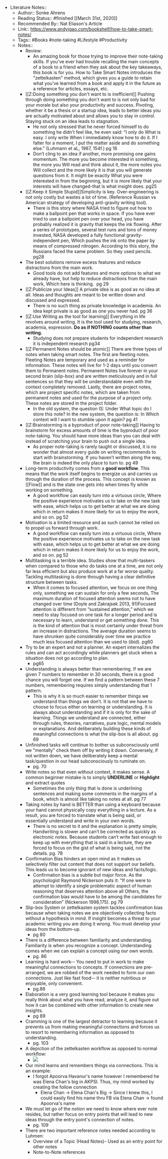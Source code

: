 - Literature Notes::
    - Author:: Sonke Ahrens
    - Reading Status:: #finished [[March 31st, 2020]]
    - Recommended By:: Nat Eliason's Article
    - Link:: https://www.andyjgao.com/bookshelf/how-to-take-smart-notes/
    - Tags:: #Books #note-taking #Lifestyle #Productivity
    - Notes::
        - Review:
            - An amazing book for those trying to improve their note-taking skills. If you've ever had trouble recalling the main concepts of a book to a friend when they ask about the key takeaways, this book is for you. How to Take Smart Notes introduces the "zettelkasten" method, which gives you a guide to retain what you've learned from a book and apply it in the future as a reference for articles, essays, etc. 
        - [[Z:Doing something you don't want to is inefficient]] Pushing through doing something you don't want to is not only bad for your morale but also your productivity and success. Pivoting, whether it be a thesis or a startup idea, leads to better ideas you are actually motivated about and allows you to stay in control. Staying stuck on an idea leads to stagnation.
            - He not only stressed that he never forced himself to do something he didn’t feel like, he even said: “I only do What is easy. I only write When I immediately know how to do it. If I falter for a moment, I put the matter aside and do something else.” (Luhmann et aL, 1987, 154f.) pg 16
            - Don’t cling to an idea if another, more promising one gains momentum. The more you become interested in something, the more you Will read and think about it, the more notes you Will collect and the more likely it is that you will generate questions from it. It might be exactly What you were interested in from the beginning, but it is more likely that your interests will have changed-that is what insight does. pg25
        - [[Z:Keep it Simple Stupid]]Simplicity is key. Over-engineering is not only costly but wastes a lot of time. (Reference Russian vs American strategy of developing anti-gravity writing tool).
            - There is this story where NASA tried to figure out how to make a ballpoint pen that works in space. If you have ever tried to use a ballpoint pen over your head, you have probably realized it is gravity that keeps the ink flowing. After a series of prototypes, several test runs and tons of money invested, NASA developed a fully functional gravity-independent pen, Which pushes the ink onto the paper by means of compressed nitrogen. According to this story, the Russians faced the same problem. So they used pencils. pg28
        - The best solutions remove excess features and reduce distractions from the main work.
            - Good tools do not add features and more options to what we already have, but help to reduce distractions from the main work, Which here is thinking.  pg 29
        - [[Z:Publicize your Ideas]] A private idea is as good as no idea at all. Ideas and thoughts are meant to be written down and discussed and expressed. 
            - There is no such thing as private knowledge in academia. An idea kept private is as good as one you never had. pg 36 
        - [[Z:Use Writing as the tool for learning]] Everything in life revolves around writing. It is the tool used for studying, research, academia, expression. **Do as if NOTHING counts other than writing.**
            - Studying does not prepare students for independent research it is independent research pg34
        - [[Z:Permanent Notes should be atomic]] There are three types of notes when taking smart notes. The first are fleeting notes. Fleeting Notes are temporary and used as a reminder for information. These notes will live for 1-2 days until you convert them to Permanent notes. Permanent Notes live forever in your second brain (slip-box) and are written meticulously and in full sentences so that they will be understandable even with the context completely removed. Lastly, there are project notes, which are project specific notes, which are taken from permanent notes and used for the purpose of a project only. These notes are stored in the project folder.
            - In the old system, the question IS: Under What topic do I store this note? In the new system, the question is: In Which context will I want to stumble upon it again? pg 41
        - [[Z:Brainstorming is a byproduct of poor note-taking]] Having to brainstorm for excess amounts of time is the byproduct of poor note-taking. You should have more ideas than you can deal with instead of scratching your brain to push out a single idea.
            - As proper note-taking is rarely taught or discussed, it is no wonder that almost every guide on writing recommends to start with brainstorming. If you haven’t written along the way, the brain is indeed the only place to turn to. pg 49
        - Long-term productivity comes from a **good workflow**. This means that the work itself begins to energize us and carries us through the duration of the process. This concept is known as [[Flow]] and is the state one gets into when times fly while working on something. 
            - A good workflow can easily turn into a virtuous circle, Where the positive experience motivates us to take on the new task with ease, which helps us to get better at what we are doing which in return makes it more likely for us to enjoy the work, and so on. pg 52
        - Motivation is a limited resource and as such cannot be relied on to propel us forward through work. 
            - A good workflow can easily turn into a virtuous circle, Where the positive experience motivates us to take on the new task with ease, which helps us to get better at what we are doing which in return makes it more likely for us to enjoy the work, and so on. pg 52
        - Multitasking is a terrible idea. Studies show that multi-taskers when compared to those who do tasks one at a time, are not only far less efficient but also produce work at a far worse quality. Tackling multitasking is done through having a clear definitive structure between tasks. 
            - When it comes to focused attention, we focus on one thing only, something we can sustain for only a few seconds, The maximum duration of focused attention seems not to have changed over time (Doyle and Zakrajsek 2013, 91)Focused attention is different from “sustained attention,” which we need to stay focused on one task for a longer period and is necessary to learn, understand or get something done. This is the kind of attention that is most certainly under threat from an increase in distractions. The average duration seems to have shrunken quite considerably over time we practice much less focused attention than we used to (ibid). pg60
        - Try to be an expert and not a planner. An expert internalizes the rules and can act accordingly while planners get stuck when a situation does not go according to plan. 
            - pg65
        - Understanding is always better than remembering. If we are given 7 numbers to remember in 30 seconds, there is a good chance you will forget one. If we find a pattern between these 7 numbers, remembering requires simply understanding that 1 pattern.
            - This is why it is so much easier to remember things we understand than things we don’t. It is not that we have to choose to focus either on learning or understanding. It is always about understanding and if it is only for the sake of learning. Things we understand are connected, either through rules, theories, narratives, pure logic, mental models or explanations. And deliberately building these kinds of meaningful connections is what the slip-box is all about. pg 69
        - Unfinished tasks will continue to bother us subconsciously until we "mentally" check them off by writing it down. Conversely, if not written down, we have deliberately keep a mental task/question in our head subconsciously to ruminate on.  
            - pg. 70
        - Write notes so that even without context, it makes sense. A common beginner mistake is to simply **UNDERLINE** or **Highlight** and extract quotes
            - Sometimes the only thing that is done is underlining sentences and making some comments in the margins of a book, which is almost like taking no notes at all. pg 77
        - Taking notes by hand is BETTER than using a keyboard because your hand cannot physically copy everything in a lecture. As a result, you are forced to translate what is being said, or essentially understand and write in your own words.
            - There is no secret to it and the explanation is pretty simple; Handwriting is slower and can’t be corrected as quickly as electronic notes. Because students can’t write fast enough to keep up with everything that is said in a lecture, they are forced to focus on the gist of what is being said, not the details. pg. 78
        - Confirmation Bias hinders an open mind as it makes us selectively filter out content that does not support our beliefs. This leads us to become ignorant of new ideas and facts/logic.
            - Confirmation bias is a subtle but major force. As the psychologist Raymond Nickerson puts it: “If one were to attempt to identify a single problematic aspect of human reasoning that deserves attention above all Others, the confirmation bias would have to be among the candidates for consideration” (Nickerson 1998,175). pg 79
        - Slip-box System or zettelkasten system tackles confirmation bias because when taking notes we are objectively collecting facts without a hypothesis in mind. If insight becomes a threat to your academic writing you are doing it wrong. You must develop your ideas from the bottom-up. 
            - pg 80
        - There is a difference between familiarity and understanding. Familiarity is when you recognize a concept. Understanding comes when we can explain a concept using our own words.
            - pg. 86
        - Learning is hard work-- You need to put in work to make meaningful connections to concepts. If connections are pre-arranged, we are robbed of the work needed to form our own connections. Just like fast food-- it is neither nutritious or enjoyable, only convenient.
            - pg.88
        - Elaboration is a very good learning tool because it makes you really think about what you have read, analyze it, and figure out how it can be combined with other information to create new insights. 
            - pg 89
        - Cramming is one of the largest detractor to learning because it prevents us from making meaningful connections and forces us to resort to remembering information as opposed to understanding.
            - pg. 103
        - A depiction of the zettelkasten workflow as opposed to normal workflow:
            - ![](https://lh5.googleusercontent.com/av-BaZKiNZ7jLmS9aF1-1AVOGRijsJ4MuQVFZSp3cuGTNfzSe786FW4IG5fDGIEEr2R8lcJ3eswSo_99vIPILgTtm8-5ejmXM-dn51kPRU9m62R_eyXZ1LUlBPVXENFG7TpS-S7G)
        - Our mind learns and remembers things via connections. This is an example:
            - I forgot Apoorva Havanur's name however I remembered he was Elena Chan's big in AKPSI. Thus, my mind worked by creating the follow connection
                - Elena Chan -> Elena Chan's Big -> Since I knew this, I could easily find his name thru FB via Elena Chan -> found Apoorva's name
        - We must let go of the notion we need to know where ever note resides, but rather focus on entry points that will lead to new ideas through the entry point's connection of notes.
            - pg. 109
        - There are two important reference notes needed according to Luhmen:
            - Overview of a Topic (Head Notes)- Used as an entry point for other notes
            - Note-to-Note references
